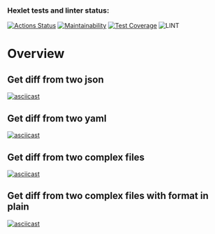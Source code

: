 ### Hexlet tests and linter status:
[![Actions Status](https://github.com/ruslanmsk/frontend-project-lvl2/workflows/hexlet-check/badge.svg)](https://github.com/ruslanmsk/frontend-project-lvl2/actions)
[![Maintainability](https://api.codeclimate.com/v1/badges/78dc424f5dbbf90d926d/maintainability)](https://codeclimate.com/github/ruslanmsk/frontend-project-lvl2/maintainability)
[![Test Coverage](https://api.codeclimate.com/v1/badges/78dc424f5dbbf90d926d/test_coverage)](https://codeclimate.com/github/ruslanmsk/frontend-project-lvl2/test_coverage)
![LINT](https://github.com/ruslanmsk/frontend-project-lvl2/workflows/LINT/badge.svg)

# Overview

## Get diff from two json
[![asciicast](https://asciinema.org/a/BLvTVECbPvSIp8Z3W8joGENGi.svg)](https://asciinema.org/a/BLvTVECbPvSIp8Z3W8joGENGi)

## Get diff from two yaml
[![asciicast](https://asciinema.org/a/fuCwV2LuGQPGYrLwWAcLs7v4x.svg)](https://asciinema.org/a/fuCwV2LuGQPGYrLwWAcLs7v4x)

## Get diff from two complex files
[![asciicast](https://asciinema.org/a/lxcOIdpcHjN9pIFWcbiDTXrOa.svg)](https://asciinema.org/a/lxcOIdpcHjN9pIFWcbiDTXrOa)

## Get diff from two complex files with format in plain
[![asciicast](https://asciinema.org/a/hSrPUUVXluP8aLqd98MT3cK7P.svg)](https://asciinema.org/a/hSrPUUVXluP8aLqd98MT3cK7P)